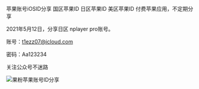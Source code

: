苹果账号iOSID分享
国区苹果ID
日区苹果ID
美区苹果ID
付费苹果应用，不定期分享


2021年5月12日，分享日区 nplayer pro账号。

账号：t1ezz07@icloud.com

密码：Aa123234


关注公众号不迷路

![果粉苹果账号ID分享](https://www.hualigs.cn/image/609b94aabc6d5.jpg)

